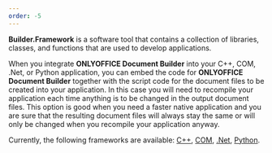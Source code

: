 ```yaml
---
order: -5
---
```


**Builder.Framework** is a software tool that contains a collection of libraries, classes, and functions that are used to develop applications.

When you integrate **ONLYOFFICE Document Builder** into your C++, COM, .Net, or Python application, you can embed the code for **ONLYOFFICE Document Builder** together with the script code for the document files to be created into your application. In this case you will need to recompile your application each time anything is to be changed in the output document files. This option is good when you need a faster native application and you are sure that the resulting document files will always stay the same or will only be changed when you recompile your application anyway.

Currently, the following frameworks are available: [C++](/docbuilder/integrationapi/c), [COM](/docbuilder/integrationapi/com), [.Net](/docbuilder/integrationapi/net), [Python](/docbuilder/integrationapi/python).
